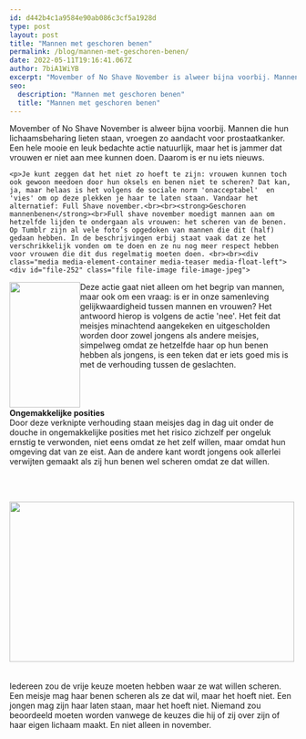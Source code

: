 ```yaml
---
id: d442b4c1a9584e90ab086c3cf5a1928d
type: post
layout: post
title: "Mannen met geschoren benen"
permalink: /blog/mannen-met-geschoren-benen/
date: 2022-05-11T19:16:41.067Z
author: 7biA1WiYB
excerpt: "Movember of No Shave November is alweer bijna voorbij. Mannen die hun lichaamsbeharing lieten staan, vroegen zo aandacht voor prostaatkanker. Een hele mooie en leuk bedachte actie natuurlijk, maar het is jammer dat vrouwen er niet aan mee kunnen doen. Daarom is er nu iets nieuws.   "
seo:
  description: "Mannen met geschoren benen"
  title: "Mannen met geschoren benen"
---
```

Movember of No Shave November is alweer bijna voorbij. Mannen die hun lichaamsbeharing lieten staan, vroegen zo aandacht voor prostaatkanker. Een hele mooie en leuk bedachte actie natuurlijk, maar het is jammer dat vrouwen er niet aan mee kunnen doen. Daarom is er nu iets nieuws.   

    <p>Je kunt zeggen dat het niet zo hoeft te zijn: vrouwen kunnen toch ook gewoon meedoen door hun oksels en benen niet te scheren? Dat kan, ja, maar helaas is het volgens de sociale norm 'onacceptabel'  en 'vies' om op deze plekken je haar te laten staan. Vandaar het alternatief: Full Shave november.<br><br><strong>Geschoren mannenbenen</strong><br>Full shave november moedigt mannen aan om hetzelfde lijden te ondergaan als vrouwen: het scheren van de benen. Op Tumblr zijn al vele foto’s opgedoken van mannen die dit (half) gedaan hebben. In de beschrijvingen erbij staat vaak dat ze het verschrikkelijk vonden om te doen en ze nu nog meer respect hebben voor vrouwen die dit dus regelmatig moeten doen. <br><br><div class="media media-element-container media-teaser media-float-left"><div id="file-252" class="file file-image file-image-jpeg">

        
  
  <div class="content">
    <a href="/files/benen2jpeg-0"><img height="220" width="124" style="float: left;" class="media-element file-teaser" src="https://original.sevendays.nl/sites/default/files/styles/medium/public/benen2_0.jpeg?itok=jeHsfptU" alt=""></a>  </div>

  
</div>
</div>Deze actie gaat niet alleen om het begrip van mannen, maar ook om een vraag: is er in onze samenleving gelijkwaardigheid tussen mannen en vrouwen? Het antwoord hierop is volgens de actie 'nee'. Het feit dat meisjes minachtend aangekeken en uitgescholden worden door zowel jongens als andere meisjes, simpelweg omdat ze hetzelfde haar op hun benen hebben als jongens, is een teken dat er iets goed mis is met de verhouding tussen de geslachten.<br><br><br><br><br><strong>Ongemakkelijke posities </strong><br>Door deze verknipte verhouding staan meisjes dag in dag uit onder de douche in ongemakkelijke posities met het risico zichzelf per ongeluk ernstig te verwonden, niet eens omdat ze het zelf willen, maar omdat hun omgeving dat van ze eist. Aan de andere kant wordt jongens ook allerlei verwijten gemaakt als zij hun benen wel scheren omdat ze dat willen.
<p><br><br><div class="media media-element-container media-default"><div id="file-250" class="file file-image file-image-jpeg">

        
  
  <div class="content">
    <img height="281" width="500" class="media-element file-default" src="https://original.sevendays.nl/sites/default/files/benen3.jpeg" alt="">  </div>

  
</div>
</div><br><br>Iedereen zou de vrije keuze moeten hebben waar ze wat willen scheren. Een meisje mag haar benen scheren als ze dat wil, maar het hoeft niet. Een jongen mag zijn haar laten staan, maar het hoeft niet. Niemand zou beoordeeld moeten worden vanwege de keuzes die hij of zij over zijn of haar eigen lichaam maakt. En niet alleen in november.  

